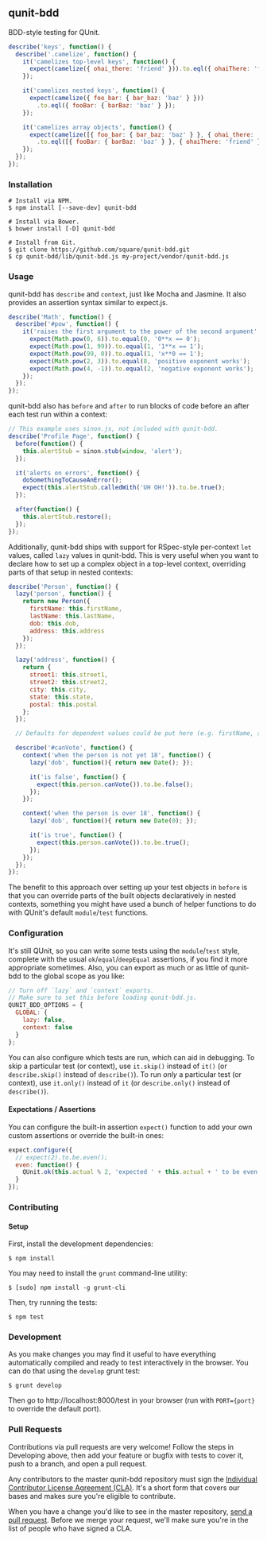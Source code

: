 ## qunit-bdd

BDD-style testing for QUnit.

```js
describe('keys', function() {
  describe('.camelize', function() {
    it('camelizes top-level keys', function() {
      expect(camelize({ ohai_there: 'friend' })).to.eql({ ohaiThere: 'friend' });
    });

    it('camelizes nested keys', function() {
      expect(camelize({ foo_bar: { bar_baz: 'baz' } }))
        .to.eql({ fooBar: { barBaz: 'baz' } });
    });

    it('camelizes array objects', function() {
      expect(camelize([{ foo_bar: { bar_baz: 'baz' } }, { ohai_there: 'friend' }]))
        .to.eql([{ fooBar: { barBaz: 'baz' } }, { ohaiThere: 'friend' }]);
    });
  });
});
```

### Installation

```
# Install via NPM.
$ npm install [--save-dev] qunit-bdd

# Install via Bower.
$ bower install [-D] qunit-bdd

# Install from Git.
$ git clone https://github.com/square/qunit-bdd.git
$ cp qunit-bdd/lib/qunit-bdd.js my-project/vendor/qunit-bdd.js
```

### Usage

qunit-bdd has `describe` and `context`, just like Mocha and Jasmine. It also
provides an assertion syntax similar to expect.js.

```js
describe('Math', function() {
  describe('#pow', function() {
    it('raises the first argument to the power of the second argument', function() {
      expect(Math.pow(0, 6)).to.equal(0, '0**x == 0');
      expect(Math.pow(1, 99)).to.equal(1, '1**x == 1');
      expect(Math.pow(99, 0)).to.equal(1, 'x**0 == 1');
      expect(Math.pow(2, 3)).to.equal(8, 'positive exponent works');
      expect(Math.pow(4, -1)).to.equal(2, 'negative exponent works');
    });
  });
});
```

qunit-bdd also has `before` and `after` to run blocks of code before an after
each test run within a context:

```js
// This example uses sinon.js, not included with qunit-bdd.
describe('Profile Page', function() {
  before(function() {
    this.alertStub = sinon.stub(window, 'alert');
  });

  it('alerts on errors', function() {
    doSomethingToCauseAnError();
    expect(this.alertStub.calledWith('UH OH!')).to.be.true();
  });

  after(function() {
    this.alertStub.restore();
  });
});
```

Additionally, qunit-bdd ships with support for RSpec-style per-context `let`
values, called `lazy` values in qunit-bdd. This is very useful when you want to
declare how to set up a complex object in a top-level context, overriding parts
of that setup in nested contexts:

```js
describe('Person', function() {
  lazy('person', function() {
    return new Person({
      firstName: this.firstName,
      lastName: this.lastName,
      dob: this.dob,
      address: this.address
    });
  });

  lazy('address', function() {
    return {
      street1: this.street1,
      street2: this.street2,
      city: this.city,
      state: this.state,
      postal: this.postal
    };
  });

  // Defaults for dependent values could be put here (e.g. firstName, street1, etc).

  describe('#canVote', function() {
    context('when the person is not yet 18', function() {
      lazy('dob', function(){ return new Date(); });

      it('is false', function() {
        expect(this.person.canVote()).to.be.false();
      });
    });

    context('when the person is over 18', function() {
      lazy('dob', function(){ return new Date(0); });

      it('is true', function() {
        expect(this.person.canVote()).to.be.true();
      });
    });
  });
});
```

The benefit to this approach over setting up your test objects in `before` is
that you can override parts of the built objects declaratively in nested
contexts, something you might have used a bunch of helper functions to do with
QUnit's default `module`/`test` functions.

### Configuration

It's still QUnit, so you can write some tests using the `module`/`test` style,
complete with the usual `ok`/`equal`/`deepEqual` assertions, if you find it
more appropriate sometimes. Also, you can export as much or as little of
qunit-bdd to the global scope as you like:

```js
// Turn off `lazy` and `context` exports.
// Make sure to set this before loading qunit-bdd.js.
QUNIT_BDD_OPTIONS = {
  GLOBAL: {
    lazy: false,
    context: false
  }
};
```

You can also configure which tests are run, which can aid in debugging. To skip
a particular test (or context), use `it.skip()` instead of `it()` (or
`describe.skip()` instead of `describe()`). To run *only* a particular test (or
context), use `it.only()` instead of `it` (or `describe.only()` instead of
`describe()`).

#### Expectations / Assertions

You can configure the built-in assertion `expect()` function to add your own
custom assertions or override the built-in ones:

```js
expect.configure({
  // expect(2).to.be.even();
  even: function() {
    QUnit.ok(this.actual % 2, 'expected ' + this.actual + ' to be even');
  }
});
```

### Contributing

#### Setup

First, install the development dependencies:

```
$ npm install
```

You may need to install the `grunt` command-line utility:

```
$ [sudo] npm install -g grunt-cli
```

Then, try running the tests:

```
$ npm test
```

### Development

As you make changes you may find it useful to have everything automatically
compiled and ready to test interactively in the browser. You can do that using
the `develop` grunt test:

```
$ grunt develop
```

Then go to http://localhost:8000/test in your browser (run with `PORT={port}`
to override the default port).

### Pull Requests

Contributions via pull requests are very welcome! Follow the steps in
Developing above, then add your feature or bugfix with tests to cover it, push
to a branch, and open a pull request.

Any contributors to the master qunit-bdd repository must sign the [Individual
Contributor License Agreement (CLA)][cla]. It's a short form that covers our
bases and makes sure you're eligible to contribute.

[cla]: https://spreadsheets.google.com/spreadsheet/viewform?formkey=dDViT2xzUHAwRkI3X3k5Z0lQM091OGc6MQ&ndplr=1

When you have a change you'd like to see in the master repository, [send a pull
request](https://github.com/square/qunit-bdd/pulls). Before we merge your
request, we'll make sure you're in the list of people who have signed a CLA.

